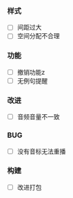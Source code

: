 ### 样式
-[ ] 间距过大
-[ ] 空间分配不合理
### 功能
-[ ] 撤销功能z
-[ ] 无例句提醒
### 改进
-[ ] 音频音量不一致
### BUG
-[ ] 没有音标无法重播
### 构建
-[ ] 改进打包